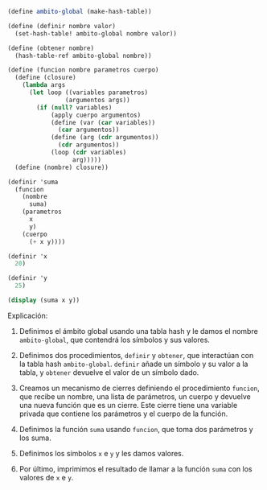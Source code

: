 ```scheme
(define ambito-global (make-hash-table))

(define (definir nombre valor)
  (set-hash-table! ambito-global nombre valor))

(define (obtener nombre)
  (hash-table-ref ambito-global nombre))

(define (funcion nombre parametros cuerpo)
  (define (closure)
    (lambda args
      (let loop ((variables parametros)
                (argumentos args))
        (if (null? variables)
            (apply cuerpo argumentos)
            (define (var (car variables))
              (car argumentos))
            (define (arg (cdr argumentos))
              (cdr argumentos))
            (loop (cdr variables)
                  arg)))))
  (define (nombre) closure))

(definir 'suma
  (funcion
    (nombre
      suma)
    (parametros
      x
      y)
    (cuerpo
      (+ x y))))

(definir 'x
  20)

(definir 'y
  25)

(display (suma x y))
```

Explicación:

1. Definimos el ámbito global usando una tabla hash y le damos el nombre `ambito-global`, que contendrá los símbolos y sus valores.

2. Definimos dos procedimientos, `definir` y `obtener`, que interactúan con la tabla hash `ambito-global`. `definir` añade un símbolo y su valor a la tabla, y `obtener` devuelve el valor de un símbolo dado.

3. Creamos un mecanismo de cierres definiendo el procedimiento `funcion`, que recibe un nombre, una lista de parámetros, un cuerpo y devuelve una nueva función que es un cierre. Este cierre tiene una variable privada que contiene los parámetros y el cuerpo de la función.

4. Definimos la función `suma` usando `funcion`, que toma dos parámetros y los suma.

5. Definimos los símbolos `x` e `y` y les damos valores.

6. Por último, imprimimos el resultado de llamar a la función `suma` con los valores de `x` e `y`.